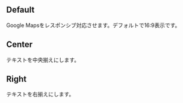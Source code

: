 ## Default
Google Mapsをレスポンシブ対応させます。デフォルトで16:9表示です。

## Center
テキストを中央揃えにします。

## Right
テキストを右揃えにします。
